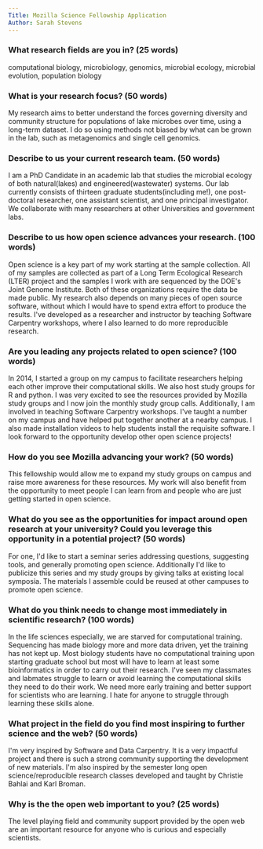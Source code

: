 ```yaml
---
Title: Mozilla Science Fellowship Application
Author: Sarah Stevens
---
```



### What research fields are you in? (25 words)  
computational biology, microbiology, genomics, microbial ecology, microbial evolution, population biology

### What is your research focus? (50 words)  
My research aims to better understand the forces governing diversity and community structure for populations of lake microbes over time, using a long-term dataset.
I do so using methods not biased by what can be grown in the lab, such as metagenomics and single cell genomics.

### Describe to us your current research team. (50 words)  
I am a PhD Candidate in an academic lab that studies the microbial ecology of both natural(lakes) and engineered(wastewater) systems.
Our lab currently consists of thirteen graduate students(including me!), one post-doctoral researcher, one assistant scientist, and one principal investigator.
We collaborate with many researchers at other Universities and government labs.



### Describe to us how open science advances your research. (100 words)  
Open science is a key part of my work starting at the sample collection.
All of my samples are collected as part of a Long Term Ecological Research (LTER) project and the samples I work with are sequenced by the DOE's Joint Genome Institute.
Both of these organizations require the data be made public.
My research also depends on many pieces of open source software, without which I would have to spend extra effort to produce the results.
I've developed as a researcher and instructor by teaching Software Carpentry workshops, where I also learned to do more reproducible research.

### Are you leading any projects related to open science? (100 words)  
In 2014, I started a group on my campus to facilitate researchers helping each other improve their computational skills.  We also host study groups for R and python.  I was very excited to see the resources provided by Mozilla study groups and I now join the monthly study group calls.
Additionally, I am involved in teaching Software Carpentry workshops.  I've taught a number on my campus and have helped put together another at a nearby campus.  I also made installation videos to help students install the requisite software.
I look forward to the opportunity develop other open science projects!

### How do you see Mozilla advancing your work? (50 words)  
This fellowship would allow me to expand my study groups on campus and raise more awareness for these resources.
My work will also benefit from the opportunity to meet people I can learn from and people who are just getting started in open science.

### What do you see as the opportunities for impact around open research at your university? Could you leverage this opportunity in a potential project? (50 words)
For one, I'd like to start a seminar series addressing questions, suggesting tools, and generally promoting open science.
Additionally I'd like to publicize this series and my study groups by giving talks at existing local symposia.
The materials I assemble could be reused at other campuses to promote open science.

### What do you think needs to change most immediately in scientific research? (100 words)
In the life sciences especially, we are starved for computational training.  Sequencing has made biology more and more data driven, yet the training has not kept up.  Most biology students have no computational training upon starting graduate school but most will have to learn at least some bioinformatics in order to carry out their research.  I've seen my classmates and labmates struggle to learn or avoid learning the computational skills they need to do their work.  We need more early training and better support for scientists who are learning.  I hate for anyone to struggle through learning these skills alone.

### What project in the field do you find most inspiring to further science and the web? (50 words)
I'm very inspired by Software and Data Carpentry.  It is a very impactful project and there is such a strong community supporting the development of new materials. 
I'm also inspired by the semester long open science/reproducible research classes developed and taught by Christie Bahlai and Karl Broman.

### Why is the the open web important to you? (25 words)
The level playing field and community support provided by the open web are an important resource for anyone who is curious and especially scientists.

